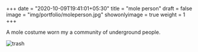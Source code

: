 +++
date = "2020-10-09T19:41:01+05:30"
title = "mole person"
draft = false
image = "img/portfolio/moleperson.jpg"
showonlyimage = true
weight = 1
+++

A mole costume worn my a community of underground people.

![trash](/img/portfolio/moleperson.jpg)
